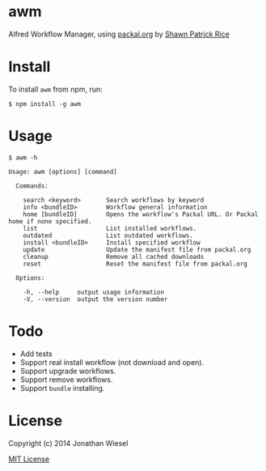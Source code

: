 awm
=============

Alfred Workflow Manager, using [packal.org](http://packal.org) by [Shawn Patrick Rice](https://github.com/shawnrice)

# Install

To install `awm` from npm, run:

```
$ npm install -g awm
```

# Usage

```
$ awm -h

Usage: awm [options] [command]

  Commands:

    search <keyword>       Search workflows by keyword
    info <bundleID>        Workflow general information
    home [bundleID]        Opens the workflow's Packal URL. Or Packal home if none specified.
    list                   List installed workflows.
    outdated               List outdated workflows.
    install <bundleID>     Install specified workflow
    update                 Update the manifest file from packal.org
    cleanup                Remove all cached downloads
    reset                  Reset the manifest file from packal.org

  Options:

    -h, --help     output usage information
    -V, --version  output the version number
```

# Todo

* Add tests
* Support real install workflow (not download and open).
* Support upgrade workflows.
* Support remove workflows.
* Support `bundle` installing.

# License

Copyright (c) 2014 Jonathan Wiesel

[MIT License](http://jonathanwiesel.mit-license.org/)
